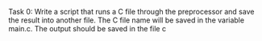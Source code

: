 Task 0: Write a script that runs a C file through the preprocessor and save the result into another file. The C file name will be saved in the variable main.c. The output should be saved in the file c
